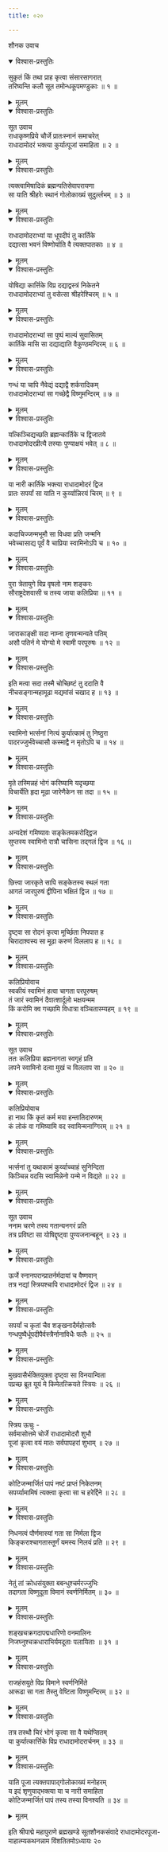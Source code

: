 ```yaml
---
title: ०२०

---
```

शौनक उवाच  

<details open><summary>विश्वास-प्रस्तुतिः</summary>

सुकृतं किं तथा प्राह कृत्वा संसारसागरात्  
तरिष्यन्ति कलौ सूत तमोन्धकूपमण्डुकाः ॥ १ ॥
</details>

<details><summary>मूलम्</summary>

सुकृतं किं तथा प्राह कृत्वा संसारसागरात्  
तरिष्यन्ति कलौ सूत तमोन्धकूपमण्डुकाः ॥ १ ॥
</details>



<details open><summary>विश्वास-प्रस्तुतिः</summary>

सूत उवाच  
राधाकृष्णप्रिये चौर्जे प्रातःस्नानं समाचरेत्  
राधादामोदरं भक्त्या कुर्यात्पूजां समाहिता ॥ २ ॥
</details>

<details><summary>मूलम्</summary>

सूत उवाच  
राधाकृष्णप्रिये चौर्जे प्रातःस्नानं समाचरेत्  
राधादामोदरं भक्त्या कुर्यात्पूजां समाहिता ॥ २ ॥
</details>



<details open><summary>विश्वास-प्रस्तुतिः</summary>

त्यक्त्वामिषादिकं ब्रह्मन्पतिसेवापरायणा  
सा याति श्रीहरेः स्थानं गोलोकाख्यं सुदुर्ल्लभम् ॥ ३ ॥
</details>

<details><summary>मूलम्</summary>

त्यक्त्वामिषादिकं ब्रह्मन्पतिसेवापरायणा  
सा याति श्रीहरेः स्थानं गोलोकाख्यं सुदुर्ल्लभम् ॥ ३ ॥
</details>



<details open><summary>विश्वास-प्रस्तुतिः</summary>

राधादामोदराभ्यां या धूपदीपं तु कार्तिके  
दद्यात्सा भवनं विष्णोर्याति वै त्यक्तपातकाः ॥ ४ ॥
</details>

<details><summary>मूलम्</summary>

राधादामोदराभ्यां या धूपदीपं तु कार्तिके  
दद्यात्सा भवनं विष्णोर्याति वै त्यक्तपातकाः ॥ ४ ॥
</details>



<details open><summary>विश्वास-प्रस्तुतिः</summary>

योषिद्या कार्त्तिके विप्र दद्याद्वस्त्रं निकेतने  
राधादामोदराभ्यां तु वसेत्सा श्रीहरेश्चिरम् ॥ ५ ॥
</details>

<details><summary>मूलम्</summary>

योषिद्या कार्त्तिके विप्र दद्याद्वस्त्रं निकेतने  
राधादामोदराभ्यां तु वसेत्सा श्रीहरेश्चिरम् ॥ ५ ॥
</details>



<details open><summary>विश्वास-प्रस्तुतिः</summary>

राधादामोदराभ्यां सा पुष्पं माल्यं सुवासितम्  
कार्तिके मासि सा दद्याद्याति वैकुण्ठमन्दिरम् ॥ ६ ॥
</details>

<details><summary>मूलम्</summary>

राधादामोदराभ्यां सा पुष्पं माल्यं सुवासितम्  
कार्तिके मासि सा दद्याद्याति वैकुण्ठमन्दिरम् ॥ ६ ॥
</details>



<details open><summary>विश्वास-प्रस्तुतिः</summary>

गन्धं या चापि नैवेद्यं दद्याद्वै शर्करादिकम्  
राधादामोदराभ्यां सा गच्छेद्वै विष्णुमन्दिरम् ॥ ७ ॥
</details>

<details><summary>मूलम्</summary>

गन्धं या चापि नैवेद्यं दद्याद्वै शर्करादिकम्  
राधादामोदराभ्यां सा गच्छेद्वै विष्णुमन्दिरम् ॥ ७ ॥
</details>



<details open><summary>विश्वास-प्रस्तुतिः</summary>

यत्किञ्चिद्यच्छति ब्रह्मन्कार्तिके च द्विजातये  
राधादामोदरप्रीत्यै तस्याः पुण्याक्षयं भवेत् ॥ ८ ॥
</details>

<details><summary>मूलम्</summary>

यत्किञ्चिद्यच्छति ब्रह्मन्कार्तिके च द्विजातये  
राधादामोदरप्रीत्यै तस्याः पुण्याक्षयं भवेत् ॥ ८ ॥
</details>



<details open><summary>विश्वास-प्रस्तुतिः</summary>

या नारी कार्तिके भक्त्या राधादामोदरं द्विज  
प्रातः सपर्यां सा याति न कुर्य्यान्निरयं चिरम् ॥ ९ ॥
</details>

<details><summary>मूलम्</summary>

या नारी कार्तिके भक्त्या राधादामोदरं द्विज  
प्रातः सपर्यां सा याति न कुर्य्यान्निरयं चिरम् ॥ ९ ॥
</details>



<details open><summary>विश्वास-प्रस्तुतिः</summary>

कदाचिज्जन्मभूमौ सा विधवा प्रति जन्मनि  
भवेच्चासाद्य पूर्वं वै चाप्रिया स्वामिनोऽपि च ॥ १० ॥
</details>

<details><summary>मूलम्</summary>

कदाचिज्जन्मभूमौ सा विधवा प्रति जन्मनि  
भवेच्चासाद्य पूर्वं वै चाप्रिया स्वामिनोऽपि च ॥ १० ॥
</details>



<details open><summary>विश्वास-प्रस्तुतिः</summary>

पुरा त्रेतायुगे विप्र वृषलो नाम शङ्करः  
सौराष्ट्रदेशवासी च तस्य जाया कलिप्रिया ॥ ११ ॥
</details>

<details><summary>मूलम्</summary>

पुरा त्रेतायुगे विप्र वृषलो नाम शङ्करः  
सौराष्ट्रदेशवासी च तस्य जाया कलिप्रिया ॥ ११ ॥
</details>



<details open><summary>विश्वास-प्रस्तुतिः</summary>

जाराकाङ्क्षी सदा नाम्ना तृणवन्मन्यते पतिम्  
असौ पतिर्न मे योग्यो मे स्वामी परपूरुषः ॥ १२ ॥
</details>

<details><summary>मूलम्</summary>

जाराकाङ्क्षी सदा नाम्ना तृणवन्मन्यते पतिम्  
असौ पतिर्न मे योग्यो मे स्वामी परपूरुषः ॥ १२ ॥
</details>



<details open><summary>विश्वास-प्रस्तुतिः</summary>

इति मत्वा सदा तस्मै चोच्छिष्टं तु ददाति वै  
नीचसङ्गान्महामूढा मद्यमांसं चखाद ह ॥ १३ ॥
</details>

<details><summary>मूलम्</summary>

इति मत्वा सदा तस्मै चोच्छिष्टं तु ददाति वै  
नीचसङ्गान्महामूढा मद्यमांसं चखाद ह ॥ १३ ॥
</details>



<details open><summary>विश्वास-प्रस्तुतिः</summary>

स्वामिनो भर्त्सनां नित्यं कुर्यात्कामं तु निष्ठुरा  
पादरज्जुर्भवेच्चासौ कस्माद्वै न मृतोऽपि च ॥ १४ ॥
</details>

<details><summary>मूलम्</summary>

स्वामिनो भर्त्सनां नित्यं कुर्यात्कामं तु निष्ठुरा  
पादरज्जुर्भवेच्चासौ कस्माद्वै न मृतोऽपि च ॥ १४ ॥
</details>



<details open><summary>विश्वास-प्रस्तुतिः</summary>

मृते तस्मिन्नहं भोगं करिष्यामि यदृच्छया  
विचार्येति हृदा मूढा जारेणैकेन सा तदा ॥ १५ ॥
</details>

<details><summary>मूलम्</summary>

मृते तस्मिन्नहं भोगं करिष्यामि यदृच्छया  
विचार्येति हृदा मूढा जारेणैकेन सा तदा ॥ १५ ॥
</details>



<details open><summary>विश्वास-प्रस्तुतिः</summary>

अन्यदेशं गमिष्यावः सङ्केतमकरोद्द्विज  
सुप्तस्य स्वामिनो रात्रौ चासिना तद्गलं द्विज ॥ १६ ॥
</details>

<details><summary>मूलम्</summary>

अन्यदेशं गमिष्यावः सङ्केतमकरोद्द्विज  
सुप्तस्य स्वामिनो रात्रौ चासिना तद्गलं द्विज ॥ १६ ॥
</details>



<details open><summary>विश्वास-प्रस्तुतिः</summary>

छित्त्वा जारकृते सापि सङ्केतस्य स्थलं गता  
आगतं जारपुरुषं द्वीपिना भक्षितं द्विज ॥ १७ ॥
</details>

<details><summary>मूलम्</summary>

छित्त्वा जारकृते सापि सङ्केतस्य स्थलं गता  
आगतं जारपुरुषं द्वीपिना भक्षितं द्विज ॥ १७ ॥
</details>



<details open><summary>विश्वास-प्रस्तुतिः</summary>

दृष्ट्वा सा रोदनं कृत्वा मूर्च्छिता निपपात ह  
चिरादाश्वस्य सा मूढा करुणं विललाप ह ॥ १८ ॥
</details>

<details><summary>मूलम्</summary>

दृष्ट्वा सा रोदनं कृत्वा मूर्च्छिता निपपात ह  
चिरादाश्वस्य सा मूढा करुणं विललाप ह ॥ १८ ॥
</details>



<details open><summary>विश्वास-प्रस्तुतिः</summary>

कलिप्रियोवाच  
स्वकीयं स्वामिनं हत्वा चागता परपूरुषम्  
तं जारं स्वामिनं दैवात्शार्दूलो भक्षयन्मम  
किं करोमि क्व गच्छामि विधात्रा वञ्चितास्म्यहम् ॥ १९ ॥
</details>

<details><summary>मूलम्</summary>

कलिप्रियोवाच  
स्वकीयं स्वामिनं हत्वा चागता परपूरुषम्  
तं जारं स्वामिनं दैवात्शार्दूलो भक्षयन्मम  
किं करोमि क्व गच्छामि विधात्रा वञ्चितास्म्यहम् ॥ १९ ॥
</details>



<details open><summary>विश्वास-प्रस्तुतिः</summary>

सूत उवाच  
ततः कलिप्रिया ब्रह्मनागता स्वगृहं प्रति  
लपने स्वामिनो दत्वा मुखं च विललाप सा ॥ २० ॥
</details>

<details><summary>मूलम्</summary>

सूत उवाच  
ततः कलिप्रिया ब्रह्मनागता स्वगृहं प्रति  
लपने स्वामिनो दत्वा मुखं च विललाप सा ॥ २० ॥
</details>



<details open><summary>विश्वास-प्रस्तुतिः</summary>

कलिप्रियोवाच  
हा नाथ किं कृतं कर्म मया हन्तातिदारुणम्  
कं लोकं वा गमिष्यामि वद स्वामिन्मनाग्गिरम् ॥ २१ ॥
</details>

<details><summary>मूलम्</summary>

कलिप्रियोवाच  
हा नाथ किं कृतं कर्म मया हन्तातिदारुणम्  
कं लोकं वा गमिष्यामि वद स्वामिन्मनाग्गिरम् ॥ २१ ॥
</details>



<details open><summary>विश्वास-प्रस्तुतिः</summary>

भर्त्सनां तु यथाकामं कुर्य्याच्चाहं सुनिन्दिता  
किञ्चिन्न वदसि स्वामिन्नेनो यन्मे न विद्यते ॥ २२ ॥
</details>

<details><summary>मूलम्</summary>

भर्त्सनां तु यथाकामं कुर्य्याच्चाहं सुनिन्दिता  
किञ्चिन्न वदसि स्वामिन्नेनो यन्मे न विद्यते ॥ २२ ॥
</details>



<details open><summary>विश्वास-प्रस्तुतिः</summary>

सूत उवाच  
ननाम चरणे तस्य गतान्यनगरं प्रति  
तत्र प्रविष्टा सा योषिद्दृष्ट्वा पुण्यजनान्बहून् ॥ २३ ॥
</details>

<details><summary>मूलम्</summary>

सूत उवाच  
ननाम चरणे तस्य गतान्यनगरं प्रति  
तत्र प्रविष्टा सा योषिद्दृष्ट्वा पुण्यजनान्बहून् ॥ २३ ॥
</details>



<details open><summary>विश्वास-प्रस्तुतिः</summary>

ऊर्जे स्नानपरान्प्रातर्नर्मदायां च वैष्णवान्  
तत्र नद्यां स्त्रियश्चापि राधादामोदरं द्विज ॥ २४ ॥
</details>

<details><summary>मूलम्</summary>

ऊर्जे स्नानपरान्प्रातर्नर्मदायां च वैष्णवान्  
तत्र नद्यां स्त्रियश्चापि राधादामोदरं द्विज ॥ २४ ॥
</details>



<details open><summary>विश्वास-प्रस्तुतिः</summary>

सपर्यां च कृतां चैव शङ्खनादैर्महोत्सवैः  
गन्धपुष्पैर्धूपदीपैर्वस्त्रैर्नानाविधैः फलैः ॥ २५ ॥
</details>

<details><summary>मूलम्</summary>

सपर्यां च कृतां चैव शङ्खनादैर्महोत्सवैः  
गन्धपुष्पैर्धूपदीपैर्वस्त्रैर्नानाविधैः फलैः ॥ २५ ॥
</details>



<details open><summary>विश्वास-प्रस्तुतिः</summary>

मुखवासैर्भक्तियुक्ता दृष्ट्वा सा विनयान्विता  
पप्रच्छ ब्रूत यूयं मे किमेतत्क्रियते स्त्रियः ॥ २६ ॥
</details>

<details><summary>मूलम्</summary>

मुखवासैर्भक्तियुक्ता दृष्ट्वा सा विनयान्विता  
पप्रच्छ ब्रूत यूयं मे किमेतत्क्रियते स्त्रियः ॥ २६ ॥
</details>



<details open><summary>विश्वास-प्रस्तुतिः</summary>

स्त्रिय ऊचुः -  
सर्वमासोत्तमे चोर्जे राधादामोदरौ शुभौ  
पूजां कृत्वा वयं मातः सर्वपापहरां शुभाम् ॥ २७ ॥
</details>

<details><summary>मूलम्</summary>

स्त्रिय ऊचुः -  
सर्वमासोत्तमे चोर्जे राधादामोदरौ शुभौ  
पूजां कृत्वा वयं मातः सर्वपापहरां शुभाम् ॥ २७ ॥
</details>



<details open><summary>विश्वास-प्रस्तुतिः</summary>

कोटिजन्मार्जितं पापं नष्टं प्राप्तं निकेतनम्  
सपर्य्यामामिषं त्यक्त्वा कृत्वा सा च हरेर्द्दिने ॥ २८ ॥
</details>

<details><summary>मूलम्</summary>

कोटिजन्मार्जितं पापं नष्टं प्राप्तं निकेतनम्  
सपर्य्यामामिषं त्यक्त्वा कृत्वा सा च हरेर्द्दिने ॥ २८ ॥
</details>



<details open><summary>विश्वास-प्रस्तुतिः</summary>

निधनत्वं पौर्णमास्यां गता सा निर्मला द्विज  
किङ्कराश्चागतास्तूर्णं यमस्य निलयं प्रति ॥ २९ ॥
</details>

<details><summary>मूलम्</summary>

निधनत्वं पौर्णमास्यां गता सा निर्मला द्विज  
किङ्कराश्चागतास्तूर्णं यमस्य निलयं प्रति ॥ २९ ॥
</details>



<details open><summary>विश्वास-प्रस्तुतिः</summary>

नेतुं तां क्रोधसंयुक्ता बबन्धुश्चर्मरज्जुभिः  
तदागता विष्णुदूता विमानं स्वर्णनिर्मितम् ॥ ३० ॥
</details>

<details><summary>मूलम्</summary>

नेतुं तां क्रोधसंयुक्ता बबन्धुश्चर्मरज्जुभिः  
तदागता विष्णुदूता विमानं स्वर्णनिर्मितम् ॥ ३० ॥
</details>



<details open><summary>विश्वास-प्रस्तुतिः</summary>

शङ्खचक्रगदापद्मधारिणो वनमालिनः  
निजघ्नुश्चक्रधाराभिर्यमदूताः पलायिताः ॥ ३१ ॥
</details>

<details><summary>मूलम्</summary>

शङ्खचक्रगदापद्मधारिणो वनमालिनः  
निजघ्नुश्चक्रधाराभिर्यमदूताः पलायिताः ॥ ३१ ॥
</details>



<details open><summary>विश्वास-प्रस्तुतिः</summary>

राजहंसयुते विप्र विमाने स्वर्णनिर्मिते  
आरूढा सा गता तैस्तु वेष्टिता विष्णुमन्दिरम् ॥ ३२ ॥
</details>

<details><summary>मूलम्</summary>

राजहंसयुते विप्र विमाने स्वर्णनिर्मिते  
आरूढा सा गता तैस्तु वेष्टिता विष्णुमन्दिरम् ॥ ३२ ॥
</details>



<details open><summary>विश्वास-प्रस्तुतिः</summary>

तत्र तस्थौ चिरं भोगं कृत्वा सा वै यथेप्सितम्  
या कुर्यात्कार्त्तिके विप्र राधादामोदरार्चनम् ॥ ३३ ॥
</details>

<details><summary>मूलम्</summary>

तत्र तस्थौ चिरं भोगं कृत्वा सा वै यथेप्सितम्  
या कुर्यात्कार्त्तिके विप्र राधादामोदरार्चनम् ॥ ३३ ॥
</details>



<details open><summary>विश्वास-प्रस्तुतिः</summary>

याति पूजा त्यक्तपापाद्गोलोकाख्यं मनोहरम्  
य इदं शृणुयाद्भक्त्या या च नारी समाहिता  
कोटिजन्मार्जितं पापं तस्य तस्या विनश्यति ॥ ३४ ॥
</details>

<details><summary>मूलम्</summary>

याति पूजा त्यक्तपापाद्गोलोकाख्यं मनोहरम्  
य इदं शृणुयाद्भक्त्या या च नारी समाहिता  
कोटिजन्मार्जितं पापं तस्य तस्या विनश्यति ॥ ३४ ॥
</details>


इति श्रीपाद्मे महापुराणे ब्रह्मखण्डे सूतशौनकसंवादे राधादामोदरपूजा-  
माहात्म्यकथनन्नाम विंशतितमोऽध्यायः २०